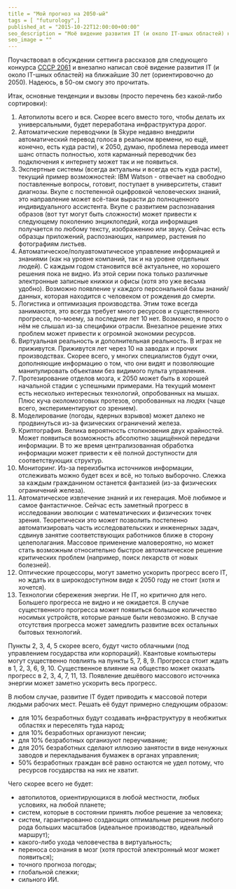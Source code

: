 ```yaml
---
title = "Мой прогноз на 2050-ый"
tags = [ "futurology",]
published_at = "2015-10-22T12:00:00+00:00"
seo_description = "Моё видение развития IT (и около IT-шных областей) на ближайшие 30 лет (ориентировочно до 2050)."
seo_image = ""
---
```


Поучаствовал в обсуждении сеттинга рассказов для следующего конкурса [СССР 2061](http://2061.su/) и внезапно написал своё видение развития IT (и около IT-шных областей) на ближайшие 30 лет (ориентировочно до 2050). Надеюсь, в 50-ом смогу это прочитать.

<!-- more -->

Итак, основные тенденции и вызовы (просто перечень без какой-либо сортировки):

1. Автопилоты всего и вся. Скорее всего вместо того, чтобы делать их универсальными, будет переработана инфраструктура дорог.
2. Автоматические переводчики (в Skype недавно внедрили автоматический перевод голоса в реальном времени, но ещё, конечно, есть куда расти), к 2050, думаю, проблема перевода имеет шанс отпасть полностью, хотя карманный переводчик без подключения к интернету может так и не появиться.
3. Экспертные системы (всегда актуальны и всегда есть куда расти), текущий пример возможностей: IBM Watson - отвечает на свободно поставленные вопросы, готовит, поступает в университеты, ставит диагнозы. Вкупе с постепенной оцифровкой человеческих знаний, это направление может всё-таки вырасти до полноценного индивидуального ассистента. Вкупе с развитием распознавания образов (вот тут могут быть сложности) может привести к следующему поколению энциклопедий, когда информация получается по любому тексту, изображению или звуку. Сейчас есть образцы приложений, распознающих, например, растения по фотографиям листьев.
4. Автоматическое/полуавтоматическое управление информацией и знаниями (как на уровне компаний, так и на уровне отдельных людей). С каждым годом становится всё актуальнее, но хорошего решения пока не видно. Из этой серии пока только различные электронные записные книжки и офисы (хотя это уже весьма удобно). Возможно появление у каждого персональной базы знаний/данных, которая находится с человеком от рождения до смерти.
5. Логистика и оптимизация производства. Этим тоже всегда занимаются, это всегда требует много ресурсов и существенного прогресса, по-моему, за последние лет 10 нет. Возможно, я просто о нём не слышал из-за специфики отрасли. Внезапное решение этих проблем может привести к огромной экономии ресурсов.
6. Виртуальная реальность и дополнительная реальность. В играх не приживутся. Приживутся лет через 10 на заводах и прочих производствах. Скорее всего, у многих специалистов будут очки, дополняющие информацию о том, что они видят и позволяющие манипулировать объектами без видимого пульта управления.
7. Протезирование отделов мозга, к 2050 может быть в хорошей начальной стадии с успешными примерами. На текущий момент есть несколько интересных технологий, опробованных на мышах. Плюс куча околомозговых протезов, опробованных на людях (чаще всего, экспериментируют со зрением).
8. Моделирование (погоды, ядерных взрывов) может далеко не продвинуться из-за физических ограничений железа.
9. Криптография. Велика вероятность столкновения двух крайностей. Может появиться возможность абсолютно защищённой передачи информации. В то же время централизованная обработка информации может привести к её полной доступности для соответствующих структур.
10. Мониторинг. Из-за переизбытка источников информации, отслеживать можно будет всех и всё, но только выборочно. Слежка за каждым гражданином останется фантазией (из-за физических ограничений железа).
11. Автоматическое извлечение знаний и их генерация. Моё любимое и самое фантастичное. Сейчас есть заметный прогресс в исследовании эволюции с математических и физических точек зрения. Теоретически это может позволить постепенно автоматизировать часть исследовательских и инженерных задач, сдвинув занятие соответствующих работников ближе в сторону целеполагания. Массовое применение маловероятно, но может стать возможным относительно быстрое автоматическое решение критических проблем (например, поиск лекарств от новых болезней).
12. Оптические процессоры, могут заметно ускорить прогресс всего IT, но ждать их в широкодоступном виде к 2050 году не стоит (хотя и хочется).
13. Технологии сбережения энергии. Не IT, но критично для него. Большего прогресса не видно и не ожидается. В случае существенного прогресса может появиться большое количество носимых устройств, которые раньше были невозможно. В случае отсутствия прогресса может замедлить развитие всех остальных бытовых технологий.

Пункты 2, 3, 4, 5 скорее всего, будут чисто облачными (под управлением государства или корпораций). Квантовые компьютеры могут существенно повлиять на пункты 5, 7, 8, 9. Прогресса стоит ждать в 1, 2, 3, 6, 9, 10. Существенное влияние на общество может оказать прогресс в 2, 3, 4, 7, 11, 13. Появление дешёвого массового источника энергии может заметно ускорить весь прогресс.

В любом случае, развитие IT будет приводить к массовой потери людьми рабочих мест. Решать её будут примерно следующим образом:

- для 10% безработных будут создавать инфраструктуру в необжитых областях и переселять туда народ;
- для 10% безработных организуют пенсии;
- для 10% безработных организуют переучивание;
- для 20% безработных сделают иллюзию занятости в виде ненужных заводов и перекладывания бумажек в органах управления;
- 50% безработных граждан всё равно остаются не удел потому, что ресурсов государства на них не хватит.

Чего скорее всего не будет:

- автопилотов, ориентирующихся в любой местности, любых условиях, на любой планете;
- систем, которые в состоянии принять любое решение за человека;
- систем, гарантированно создающих оптимальные решения любого рода больших масштабов (идеальное производство, идеальный маршрут);
- какого-либо ухода человечества в виртуальность;
- переноса сознания в мозг (хотя простой электронный мозг может появиться);
- точного прогноза погоды;
- глобальной слежки;
- сильного ИИ.
